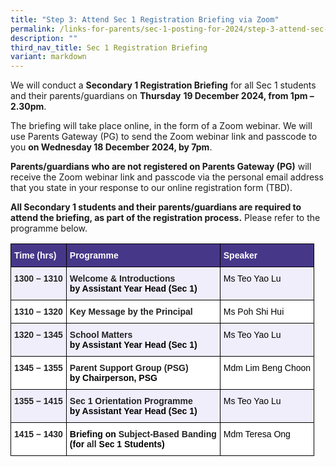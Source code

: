 ```yaml
---
title: "Step 3: Attend Sec 1 Registration Briefing via Zoom"
permalink: /links-for-parents/sec-1-posting-for-2024/step-3-attend-sec-1-registration-briefing-via-zoom/
description: ""
third_nav_title: Sec 1 Registration Briefing
variant: markdown
---
```

We will conduct a **Secondary 1 Registration Briefing** for all Sec 1 students and their parents/guardians on **Thursday** **19 December 2024, from 1pm – 2.30pm**.

The briefing will take place online, in the form of a Zoom webinar. We will use Parents Gateway (PG) to send the Zoom webinar link and passcode to you **on Wednesday 18 December 2024, by 7pm**.

**Parents/guardians who are not registered on Parents Gateway (PG)** will receive the Zoom webinar link and passcode via the personal email address that you state in your response to our online registration form (TBD).

**All Secondary 1 students and their parents/guardians are required to attend the briefing, as part of the registration process.** Please refer to the programme below.

<style type="text/css">
.tg  {border-collapse:collapse;border-spacing:0;}
.tg td{border-color:black;border-style:solid;border-width:1px;font-family:Arial, sans-serif;font-size:14px;
  overflow:hidden;padding:10px 5px;word-break:normal;}
.tg th{border-color:black;border-style:solid;border-width:1px;font-family:Arial, sans-serif;font-size:14px;
  font-weight:normal;overflow:hidden;padding:10px 5px;word-break:normal;}
.tg .tg-l2bf{background-color:#FFF;color:#222;font-weight:bold;text-align:left;vertical-align:top}
.tg .tg-1niu{background-color:#F1EEFC;color:#222;text-align:left;vertical-align:top}
.tg .tg-par1{background-color:#473789;color:#FFF;font-weight:bold;text-align:left;vertical-align:top}
.tg .tg-o395{background-color:#F1EEFC;color:#222;font-weight:bold;text-align:left;vertical-align:top}
.tg .tg-tsok{background-color:#FFF;color:#222;text-align:left;vertical-align:top}
</style>
<table class="tg">
<thead>
  <tr>
    <th class="tg-par1">Time (hrs)</th>
    <th class="tg-par1">Programme</th>
    <th class="tg-par1">Speaker</th>
  </tr>
</thead>
<tbody>
  <tr>
    <td class="tg-o395">1300 – 1310</td>
    <td class="tg-o395">Welcome &amp; Introductions<br><span style="color:#000">by Assistant Year Head (Sec 1)</span></td>
    <td class="tg-1niu"><span style="color:#000">Ms Teo Yao Lu</span></td>
  </tr>
  <tr>
    <td class="tg-l2bf">1310 – 1320</td>
    <td class="tg-l2bf">Key Message by the Principal</td>
    <td class="tg-tsok"><span style="color:#000">Ms Poh Shi Hui</span></td>
  </tr>
  <tr>
    <td class="tg-o395">1320 – 1345</td>
    <td class="tg-o395">School Matters<br><span style="color:#000">by Assistant Year Head (Sec 1)</span></td>
    <td class="tg-1niu"><span style="color:#000">Ms Teo Yao Lu</span></td>
  </tr>
  <tr>
    <td class="tg-l2bf">1345 – 1355</td>
    <td class="tg-l2bf">Parent Support Group (PSG)<br><span style="color:#000">by Chairperson, PSG</span></td>
    <td class="tg-tsok"><span style="color:#000">Mdm Lim Beng Choon</span></td>
  </tr>
  <tr>
    <td class="tg-o395">1355 – 1415</td>
    <td class="tg-o395">Sec 1 Orientation Programme<br><span style="color:#000">by Assistant Year Head (Sec 1)</span></td>
    <td class="tg-1niu"><span style="color:#000">Ms Teo Yao Lu</span></td>
  </tr>
  <tr>
    <td class="tg-l2bf">1415 – 1430</td>
    <td class="tg-l2bf"><span style="color:#000">Briefing on</span> Subject-Based Banding<br><span style="color:#000">(for</span> all <span style="color:#000">Sec 1 Students)</span></td>
    <td class="tg-tsok"><span style="color:#000">Mdm Teresa Ong</span></td>
  </tr>
</tbody>
</table>